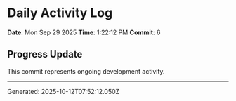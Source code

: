 # Daily Activity Log

**Date**: Mon Sep 29 2025
**Time**: 1:22:12 PM
**Commit**: 6

## Progress Update

This commit represents ongoing development activity.

---
Generated: 2025-10-12T07:52:12.050Z
